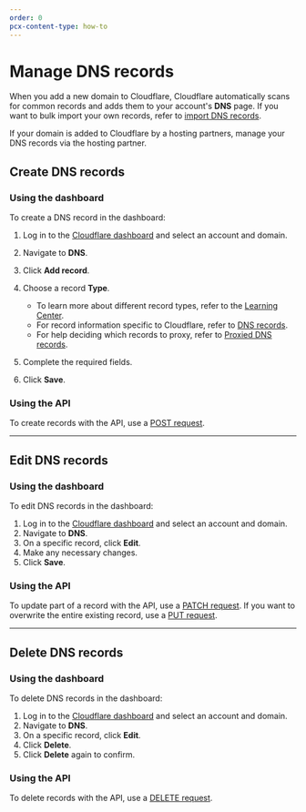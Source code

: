 ```yaml
---
order: 0
pcx-content-type: how-to
---
```


# Manage DNS records

When you add a new domain to Cloudflare, Cloudflare automatically scans for common records and adds them to your account's **DNS** page. If you want to bulk import your own records, refer to [import DNS records](../import-and-export).

<Aside type="note">

If your domain is added to Cloudflare by a hosting partners, manage your DNS records via the hosting partner.

</Aside>

## Create DNS records

### Using the dashboard

To create a DNS record in the dashboard:

1. Log in to the [Cloudflare dashboard](https://dash.cloudflare.com/login) and select an account and domain.
1. Navigate to **DNS**.
1. Click **Add record**.
1. Choose a record **Type**.
    
    - To learn more about different record types, refer to the [Learning Center](https://www.cloudflare.com/learning/dns/dns-records/).
    - For record information specific to Cloudflare, refer to [DNS records](/reference/dns-record-types).
    - For help deciding which records to proxy, refer to [Proxied DNS records](/reference/proxied-dns-records).

1. Complete the required fields. 
1. Click **Save**.

### Using the API

To create records with the API, use a [POST request](https://api.cloudflare.com/#dns-records-for-a-zone-create-dns-record).

---

## Edit DNS records


### Using the dashboard

To edit DNS records in the dashboard:

1. Log in to the [Cloudflare dashboard](https://dash.cloudflare.com/login) and select an account and domain.
1. Navigate to **DNS**.
1. On a specific record, click **Edit**.
1. Make any necessary changes.
1. Click **Save**.

### Using the API

To update part of a record with the API, use a [PATCH request](https://api.cloudflare.com/#dns-records-for-a-zone-patch-dns-record). If you want to overwrite the entire existing record, use a [PUT request](https://api.cloudflare.com/#dns-records-for-a-zone-update-dns-record).

---

## Delete DNS records

### Using the dashboard

To delete DNS records in the dashboard:

1. Log in to the [Cloudflare dashboard](https://dash.cloudflare.com/login) and select an account and domain.
1. Navigate to **DNS**.
1. On a specific record, click **Edit**.
1. Click **Delete**.
1. Click **Delete** again to confirm.

### Using the API

To delete records with the API, use a [DELETE request](https://api.cloudflare.com/#dns-records-for-a-zone-delete-dns-record).